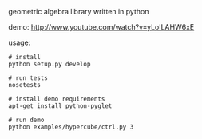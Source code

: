 geometric algebra library written in python

demo: http://www.youtube.com/watch?v=yLoILAHW6xE

usage:

	# install
	python setup.py develop
	
	# run tests
	nosetests
	
	# install demo requirements
	apt-get install python-pyglet
	
	# run demo
	python examples/hypercube/ctrl.py 3




